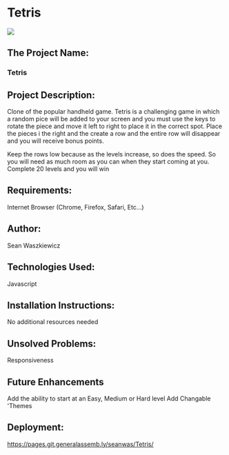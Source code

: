 # Tetris

![](./img/screenshot.jpg)

## The Project Name:
### Tetris

## Project Description:
Clone of the popular handheld game. Tetris is a challenging game in which a random pice will be added to your screen and you must use the keys to rotate the piece and move it left to right to place it in the correct spot. Place the pieces i the right and the create a row and the entire row will disappear and you will receive bonus points. 

Keep the rows low because as the levels increase, so does the speed. So you will need as much room as you can when they start coming at you. Complete 20 levels and you will win

## Requirements:
Internet Browser (Chrome, Firefox, Safari, Etc...)

## Author:
Sean Waszkiewicz

## Technologies Used:
Javascript

## Installation Instructions: 
No additional resources needed

## Unsolved Problems:
Responsiveness

## Future Enhancements 
Add the ability to start at an Easy, Medium or Hard level
Add Changable 'Themes

## Deployment: 
https://pages.git.generalassemb.ly/seanwas/Tetris/